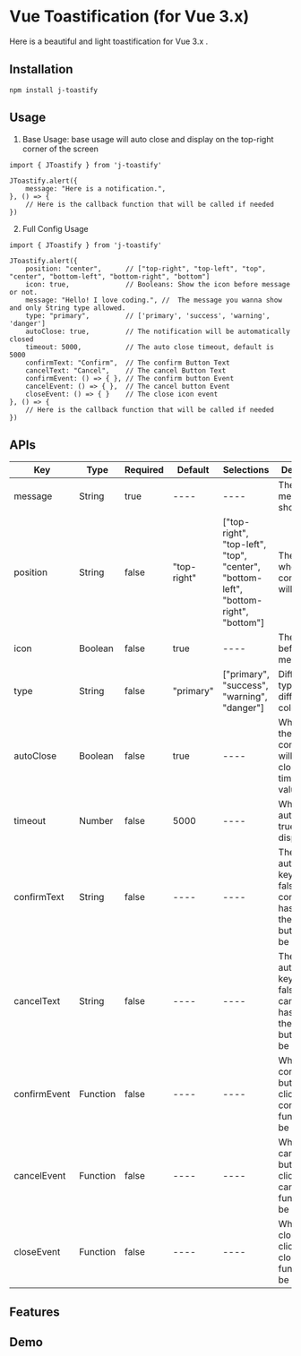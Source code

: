 # Vue Toastification (for Vue 3.x)

Here is a beautiful and light toastification for Vue 3.x .

## Installation 
```
npm install j-toastify
```


## Usage

1. Base Usage: base usage will auto close and display on the top-right corner of the screen
```
import { JToastify } from 'j-toastify'

JToastify.alert({
    message: "Here is a notification.",
}, () => {
    // Here is the callback function that will be called if needed
})
```

2. Full Config Usage
```
import { JToastify } from 'j-toastify'

JToastify.alert({
    position: "center",      // ["top-right", "top-left", "top", "center", "bottom-left", "bottom-right", "bottom"]
    icon: true,              // Booleans: Show the icon before message or not.
    message: "Hello! I love coding.", //  The message you wanna show and only String type allowed.
    type: "primary",         // ['primary', 'success', 'warning', 'danger'] 
    autoClose: true,         // The notification will be automatically closed
    timeout: 5000,           // The auto close timeout, default is 5000
    confirmText: "Confirm",  // The confirm Button Text
    cancelText: "Cancel",    // The cancel Button Text
    confirmEvent: () => { }, // The confirm button Event
    cancelEvent: () => { },  // The cancel button Event
    closeEvent: () => { }    // The close icon event
}, () => {
    // Here is the callback function that will be called if needed
})
```

## APIs

|  Key  | Type  | Required | Default | Selections | Description |
|  ----  | ----  | ----  | ----  | ----  | ----  |
| message  | String | true | ---- | ---- | The message will show  |
| position | String | false | "top-right" | ["top-right", "top-left", "top", "center", "bottom-left", "bottom-right", "bottom"] | The place where the component will show  |
| icon  | Boolean | false | true  | ----  | The icon before message |
| type  | String | false | "primary"  | ["primary", "success", "warning", "danger"] | Different type means different color  |
| autoClose  | Boolean | false | true  | ----  | When true, the component will be auto closed after timeout value  |
| timeout  | Number | false | 5000  | ----  | When autoClose is true, it is the display time  |
| confirmText  | String | false | ----  | ----  | The autoClose key need be false, and if confirmText has value, the confirm button will be shown  |
| cancelText  | String | false | ----  | ----  | The autoClose key need be false, and if cancelText has value, the cancel button will be shown  |
| confirmEvent  | Function | false | ----  | ----  | When the confirm button is clicked, the confirmEvent function will be called  |
| cancelEvent  | Function | false | ----  | ----  | When the cancel button is clicked, the cancelEvent function will be called |
| closeEvent  | Function | false | ----  | ----  | When the close icon is clicked, the closeEvent function will be called |

## Features

## Demo